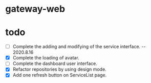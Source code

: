 # gateway-web

# todo
- [ ] Complete the adding and modifying of the service interface. -- 2020.8.16
- [x] Complete the loading of avatar.
- [ ] Complete the dashboard user interface.
- [x] Refactor repositories by using design mode.
- [x] Add one refresh button on ServiceList page.
